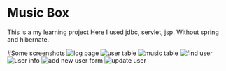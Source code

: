 # Music Box
This is a my learning project
Here I used jdbc, servlet, jsp. Without spring and hibernate.

#Some screenshots
![log page](https://user-images.githubusercontent.com/30863478/42595309-91ebaa5e-855a-11e8-931f-e405b4a43492.jpg)
![user table](https://user-images.githubusercontent.com/30863478/42595267-6ac738da-855a-11e8-9ffc-1bac74414f73.jpg)
![music table](https://user-images.githubusercontent.com/30863478/42595301-86e8e2e8-855a-11e8-9f80-cde4d660c11a.jpg)
![find user](https://user-images.githubusercontent.com/30863478/42595320-9ae8df6e-855a-11e8-97b2-b6636192cdf0.jpg)
![user info](https://user-images.githubusercontent.com/30863478/42595351-ad851368-855a-11e8-990a-059bcb14eacc.jpg)
![add new user form](https://user-images.githubusercontent.com/30863478/42595357-b1afe54e-855a-11e8-8456-abf54997b0e2.jpg)
![update user](https://user-images.githubusercontent.com/30863478/42595365-b7412dc4-855a-11e8-8c6d-c3cf5916acc6.jpg)
